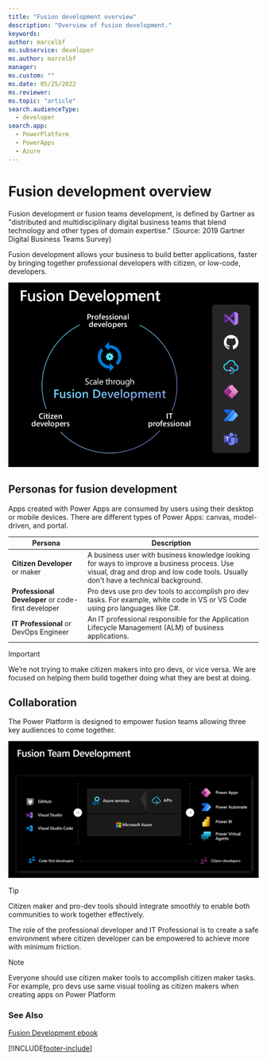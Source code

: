 ```yaml
---
title: "Fusion development overview"
description: "Overview of fusion development."
keywords: 
author: marcelbf
ms.subservice: developer
ms.author: marcelbf
manager: 
ms.custom: ""
ms.date: 05/25/2022
ms.reviewer: 
ms.topic: "article"
search.audienceType: 
  - developer
search.app: 
  - PowerPlatform
  - PowerApps
  - Azure
---
```


# Fusion development overview

Fusion development or fusion teams development, is defined by Gartner as "distributed and multidisciplinary digital business teams that blend technology and other types of domain expertise." (Source: 2019 Gartner Digital Business Teams Survey)

Fusion development allows your business to build better applications, faster by bringing together professional developers with citizen, or low-code, developers.

![Fusion development.](media/fusion-development.png "Fusion development")


## Personas for fusion development

Apps created with Power Apps are consumed by users using their desktop or mobile devices. There are different types of Power Apps: canvas, model-driven, and portal.

| Persona | Description |
| ---- | ---- | 
| **Citizen Developer** or maker | A business user with business knowledge looking for ways to improve a business process. Use visual, drag and drop and low code tools. Usually don't have a technical background. |
| **Professional Developer** or code-first developer | Pro devs use pro dev tools to accomplish pro dev tasks. For example, white code in VS or VS Code using pro languages like C#. |
| **IT Professional** or DevOps Engineer | An IT professional responsible for the Application Lifecycle Management (ALM) of business applications. |

>[!IMPORTANT]
> We’re not trying to make citizen makers into pro devs, or vice versa. We are focused on helping them build together doing what they are best at doing.

## Collaboration

The Power Platform is designed to empower fusion teams allowing three key audiences to come together.

![[Fusion team.](media/fusion-team.png "Fusion team")](media/fusion-team.png "Fusion team")

> [!TIP]
> Citizen maker and pro-dev tools should integrate smoothly to enable both communities to work together effectively.

The role of the professional developer and IT Professional is to create a safe environment where citizen developer can be empowered to achieve more with minimum friction.

> [!NOTE]
> Everyone should use citizen maker tools to accomplish citizen maker tasks. For example, pro devs use same visual tooling as citizen makers when creating apps on Power Platform

### See Also

[Fusion Development ebook](../../power-apps/guidance/fusion-dev-ebook/)  

[!INCLUDE[footer-include](../includes/footer-banner.md)]
